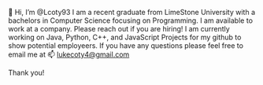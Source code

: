 👋 Hi, I’m @Lcoty93
I am a recent graduate from LimeStone University with a bachelors in Computer Science focusing on Programming.
I am available to work at a company. Please reach out if you are hiring!
I am currently working on Java, Python, C++, and JavaScript Projects for my github to show potential employeers.
If you have any questions please feel free to email me at 📫 lukecoty4@gmail.com

Thank you!
